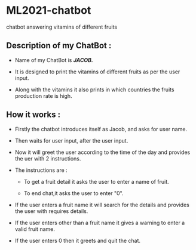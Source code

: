 # ML2021-chatbot
chatbot answering vitamins of different fruits

## Description of my ChatBot :

   - Name of my ChatBot is  _**JACOB.**_
     
   - It is designed to print the vitamins of different fruits as per the user input.
   
   - Along with the vitamins it also prints in which countries the fruits production rate is high.
  
## How it works :

   - Firstly the chatbot introduces itself as Jacob, and asks for user name.
   
   - Then waits for user input, after the user input.
   
   - Now it will greet the user according to the time of the day and provides the uer with 2 instructions.
   
   - The instructions are : 
      - To get a fruit detail it asks the user to enter a name of fruit.
      
      - To end chat,it asks the user to enter "0".
      
   - If the user enters a fruit name it will search for the details and provides the user with requires details.
   
   - If the user enters other than a fruit name it gives a warning to enter a valid fruit name.
   
   - If the user enters 0 then it greets and quit the chat.
